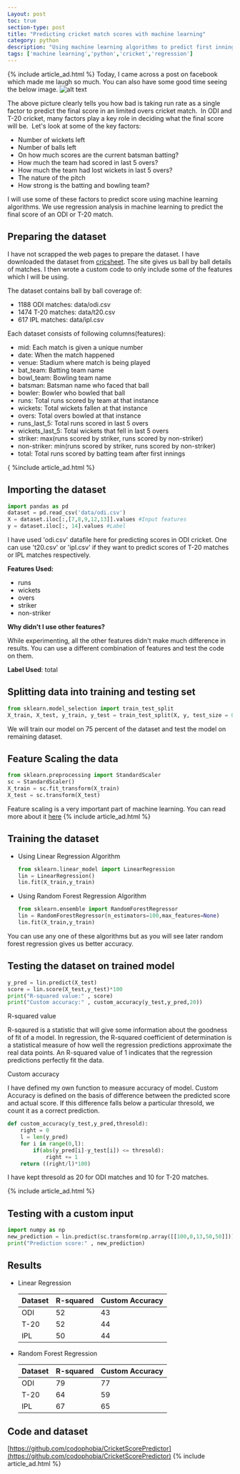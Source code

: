 ```yaml
---
Layout: post
toc: true
section-type: post
title: "Predicting cricket match scores with machine learning"
category: python
description: "Using machine learning algorithms to predict first innings score in limited overs cricket matches"
tags: ['machine learning','python','cricket','regression']
---
```

{% include article_ad.html %}
Today, I came across a post on facebook which made me laugh so much. You can also have some good time seeing the below image.
![alt text]({{site.baseurl}}/assets/images/predictingscore.jpg)

The above picture clearly tells you how bad is taking run rate as a single factor to predict the final score in an limited overs cricket match.  In ODI and T-20 cricket, many factors play a key role in deciding what the final score will be.  Let's look at some of the key factors:

* Number of wickets left
* Number of balls left
* On how much scores are the current batsman batting?
* How much the team had scored in last 5 overs?
* How much the team had lost wickets in last 5 overs?
* The nature of the pitch
* How strong is the batting and bowling team?

I will use some of these factors to predict score using machine learning algorithms. We use regression analysis in machine   learning to predict the final score of an ODI or T-20 match.

## Preparing the dataset

I have not scrapped the web pages to prepare the dataset. I have downloaded the dataset from [cricsheet](https://cricsheet.org/downloads/). The site gives us ball by ball details of matches. I then wrote a custom code to only include some of the features which I will be using.

The dataset contains ball by ball coverage of:

* 1188 ODI matches: data/odi.csv
* 1474 T-20 matches: data/t20.csv
* 617 IPL matches: data/ipl.csv

Each dataset consists of following columns(features):

* mid: Each match is given a unique number
* date: When the match happened
* venue: Stadium where match is being played
* bat_team: Batting team name
* bowl_team: Bowling team name
* batsman: Batsman name who faced that ball
* bowler: Bowler who bowled that ball
* runs: Total runs scored by team at that instance
* wickets: Total wickets fallen at that instance
* overs: Total overs bowled at that instance
* runs_last_5: Total runs scored in last 5 overs
* wickets_last_5: Total wickets that fell in last 5 overs
* striker: max(runs scored by striker, runs scored by non-striker)
* non-striker: min(runs scored by striker, runs scored by non-striker)
* total: Total runs scored by batting team after first innings

{ %include article_ad.html %}
## Importing the dataset

```python
import pandas as pd
dataset = pd.read_csv('data/odi.csv')
X = dataset.iloc[:,[7,8,9,12,13]].values #Input features
y = dataset.iloc[:, 14].values #Label
```

I have used 'odi.csv' datafile here for predicting scores in ODI cricket. One can use 't20.csv' or 'ipl.csv' if they want to predict scores of T-20 matches or IPL matches respectively.

**Features Used:**

* runs
* wickets
* overs
* striker
* non-striker

**Why didn't I use other features?**

While experimenting, all the other features didn't make much difference in results. You can use a different combination of features and test the code on them.

**Label Used**: total

## Splitting data into training and testing set

```python
from sklearn.model_selection import train_test_split
X_train, X_test, y_train, y_test = train_test_split(X, y, test_size = 0.25, random_state = 0)
```

We will train our model on 75 percent of the dataset and test the model on remaining dataset.

## Feature Scaling the data

```python
from sklearn.preprocessing import StandardScaler
sc = StandardScaler()
X_train = sc.fit_transform(X_train)
X_test = sc.transform(X_test)
```

Feature scaling is a very important part of machine learning. You can read more about it [here](https://scikit-learn.org/stable/auto_examples/preprocessing/plot_scaling_importance.html)
{% include article_ad.html %}
## Training the dataset

* Using Linear Regression Algorithm

  ```python
  from sklearn.linear_model import LinearRegression
  lin = LinearRegression()
  lin.fit(X_train,y_train)
  ```

* Using Random Forest Regression Algorithm

  ```python
  from sklearn.ensemble import RandomForestRegressor
  lin = RandomForestRegressor(n_estimators=100,max_features=None)
  lin.fit(X_train,y_train)
  ```

You can use any one of these algorithms but as you will see later random forest regression gives us better accuracy.

## Testing the dataset on trained model

```python
y_pred = lin.predict(X_test)
score = lin.score(X_test,y_test)*100
print("R-squared value:" , score)
print("Custom accuracy:" , custom_accuracy(y_test,y_pred,20))
```

R-squared value

R-sqaured is a statistic that will give some information about the goodness of fit of a model. In regression, the R-squared coefficient of determination is a statistical measure of how well the regression predictions approximate the real data points. An R-squared value of 1 indicates that the regression predictions perfectly fit the data.

Custom accuracy

I have defined my own function to measure accuracy of model. Custom Accuracy is defined on the basis of difference between the predicted score and actual score. If this difference falls below a particular thresold, we count it as a correct prediction.

```python
def custom_accuracy(y_test,y_pred,thresold):
    right = 0
    l = len(y_pred)
    for i in range(0,l):
        if(abs(y_pred[i]-y_test[i]) <= thresold):
            right += 1
    return ((right/l)*100)
```

I have kept thresold as 20 for ODI matches and 10 for T-20 matches.

{% include article_ad.html %}
## Testing with a custom input

```python
import numpy as np
new_prediction = lin.predict(sc.transform(np.array([[100,0,13,50,50]])))
print("Prediction score:" , new_prediction)
```

## Results

* Linear Regression

  | Dataset | R-squared | Custom Accuracy
  | --- | --- | ---
  | ODI | 52 | 43
  | T-20 | 52 | 44
  | IPL | 50 | 44

* Random Forest Regression

  Dataset | R-squared | Custom Accuracy
  --- | --- | ---
  ODI | 79 | 77
  T-20 | 64 | 59
  IPL | 67 | 65

## Code and dataset

[https://github.com/codophobia/CricketScorePredictor](https://github.com/codophobia/CricketScorePredictor)
{% include article_ad.html %}

